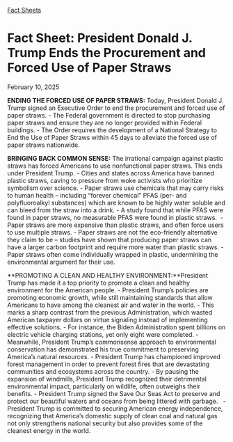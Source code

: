[Fact Sheets](https://www.whitehouse.gov/fact-sheets/)

# 					Fact Sheet: President Donald J. Trump Ends the Procurement and Forced Use of Paper Straws				

February 10, 2025

**ENDING THE FORCED USE OF PAPER STRAWS:** Today, President Donald J. Trump signed an Executive Order to end the procurement and forced use of paper straws.
    - The Federal government is directed to stop purchasing paper straws and ensure they are no longer provided within Federal buildings.
    - The Order requires the development of a National Strategy to End the Use of Paper Straws within 45 days to alleviate the forced use of paper straws nationwide.

**BRINGING BACK COMMON SENSE:** The irrational campaign against plastic straws has forced Americans to use nonfunctional paper straws. This ends under President Trump.
    - Cities and states across America have banned plastic straws, caving to pressure from woke activists who prioritize symbolism over science.
    - Paper straws use chemicals that may carry risks to human health – including “forever chemical” PFAS (per- and polyfluoroalkyl substances) which are known to be highly water soluble and can bleed from the straw into a drink.       - A study found that while PFAS were found in paper straws, no measurable PFAS were found in plastic straws.  
    - Paper straws are more expensive than plastic straws, and often force users to use multiple straws.
    - Paper straws are not the eco-friendly alternative they claim to be – studies have shown that producing paper straws can have a larger carbon footprint and require more water than plastic straws.
    - Paper straws often come individually wrapped in plastic, undermining the environmental argument for their use.

**PROMOTING A CLEAN AND HEALTHY ENVIRONMENT:**President Trump has made it a top priority to promote a clean and healthy environment for the American people.
    - President Trump’s policies are promoting economic growth, while still maintaining standards that allow Americans to have among the cleanest air and water in the world.
    - This marks a sharp contrast from the previous Administration, which wasted American taxpayer dollars on virtue signaling instead of implementing effective solutions.       - For instance, the Biden Administration spent billions on electric vehicle charging stations, yet only eight were completed. 
    - Meanwhile, President Trump’s commonsense approach to environmental conservation has demonstrated his true commitment to preserving America’s natural resources.
    - President Trump has championed improved forest management in order to prevent forest fires that are devastating communities and ecosystems across the country.
    - By pausing the expansion of windmills, President Trump recognized their detrimental environmental impact, particularly on wildlife, often outweighs their benefits.
    - President Trump signed the Save Our Seas Act to preserve and protect our beautiful waters and oceans from being littered with garbage.  
    - President Trump is committed to securing American energy independence, recognizing that America’s domestic supply of clean coal and natural gas not only strengthens national security but also provides some of the cleanest energy in the world.
